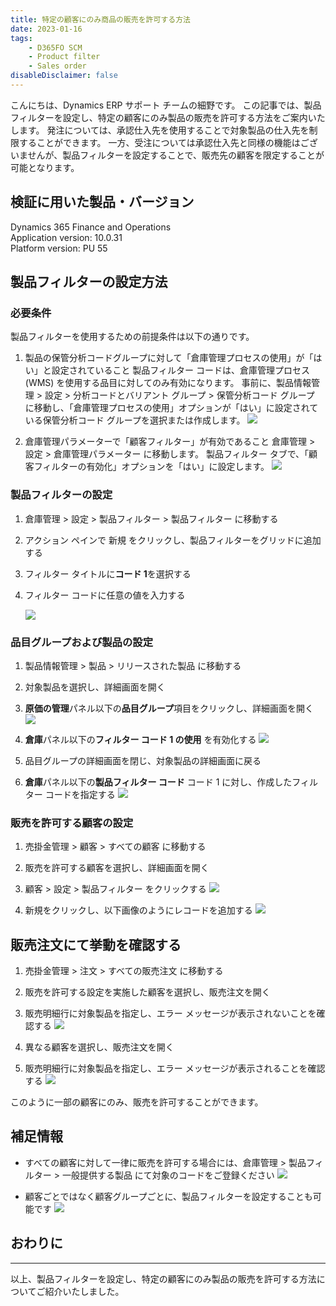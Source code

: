 ```yaml
---
title: 特定の顧客にのみ商品の販売を許可する方法
date: 2023-01-16
tags: 
    - D365FO SCM
    - Product filter
    - Sales order
disableDisclaimer: false
---
```


こんにちは、Dynamics ERP サポート チームの細野です。
この記事では、製品フィルターを設定し、特定の顧客にのみ製品の販売を許可する方法をご案内いたします。
発注については、承認仕入先を使用することで対象製品の仕入先を制限することができます。
一方、受注については承認仕入先と同様の機能はございませんが、製品フィルターを設定することで、販売先の顧客を限定することが可能となります。  

<!-- more -->
## 検証に用いた製品・バージョン
Dynamics 365 Finance and Operations      
Application version: 10.0.31  
Platform version: PU 55

## 製品フィルターの設定方法

### 必要条件
製品フィルターを使用するための前提条件は以下の通りです。
1. 製品の保管分析コードグループに対して「倉庫管理プロセスの使用」が「はい」と設定されていること
    製品フィルター コードは、倉庫管理プロセス (WMS) を使用する品目に対してのみ有効になります。
    事前に、製品情報管理 > 設定 > 分析コードとバリアント グループ > 保管分析コード グループ に移動し、「倉庫管理プロセスの使用」オプションが「はい」に設定されている保管分析コード グループを選択または作成します。
    ![](./product-filter/pic1.png)

1. 倉庫管理パラメーターで「顧客フィルター」が有効であること
    倉庫管理 > 設定 > 倉庫管理パラメーター に移動します。 製品フィルター タブで、「顧客フィルターの有効化」オプションを「はい」に設定します。
    ![](./product-filter/pic2.png)


### 製品フィルターの設定
1. 倉庫管理 > 設定 > 製品フィルター > 製品フィルター に移動する

1. アクション ペインで 新規 をクリックし、製品フィルターをグリッドに追加する

1. フィルター タイトルに**コード 1**を選択する

1. フィルター コードに任意の値を入力する

    ![](./product-filter/pic3.png)


### 品目グループおよび製品の設定
1. 製品情報管理 > 製品 > リリースされた製品 に移動する

1. 対象製品を選択し、詳細画面を開く

1. **原価の管理**パネル以下の**品目グループ**項目をクリックし、詳細画面を開く
  ![](./product-filter/pic4.png)

1. **倉庫**パネル以下の**フィルター コード 1 の使用** を有効化する
  ![](./product-filter/pic5.png)

1. 品目グループの詳細画面を閉じ、対象製品の詳細画面に戻る

1. **倉庫**パネル以下の**製品フィルター コード** コード 1 に対し、作成したフィルター コードを指定する
  ![](./product-filter/pic6.png)

### 販売を許可する顧客の設定
1. 売掛金管理 > 顧客 > すべての顧客 に移動する

1. 販売を許可する顧客を選択し、詳細画面を開く

1. 顧客 > 設定 > 製品フィルター をクリックする
  ![](./product-filter/pic7.png)

1. 新規をクリックし、以下画像のようにレコードを追加する
  ![](./product-filter/pic8.png)


## 販売注文にて挙動を確認する
1. 売掛金管理 > 注文 > すべての販売注文 に移動する

1. 販売を許可する設定を実施した顧客を選択し、販売注文を開く

1. 販売明細行に対象製品を指定し、エラー メッセージが表示されないことを確認する
  ![](./product-filter/pic9.png)

1. 異なる顧客を選択し、販売注文を開く

1. 販売明細行に対象製品を指定し、エラー メッセージが表示されることを確認する
  ![](./product-filter/pic10.png)


このように一部の顧客にのみ、販売を許可することができます。

## 補足情報
- すべての顧客に対して一律に販売を許可する場合には、倉庫管理 > 製品フィルター > 一般提供する製品 にて対象のコードをご登録ください
  ![](./product-filter/pic11.png)

- 顧客ごとではなく顧客グループごとに、製品フィルターを設定することも可能です
  ![](./product-filter/pic12.png)

## おわりに
---
以上、製品フィルターを設定し、特定の顧客にのみ製品の販売を許可する方法についてご紹介いたしました。  
